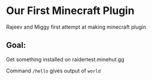 # Our First Minecraft Plugin
Rajeev and Miggy first attempt at making minecraft plugin

## Goal:
Get something installed on raidertest.minehut.gg

Command `/hello` gives output of `world`

